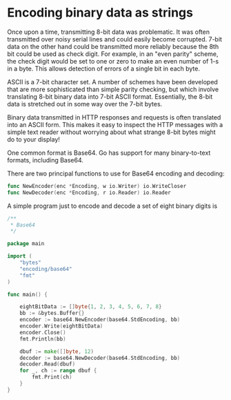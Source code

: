 # Encoding binary data as strings

Once upon a time, transmitting 8-bit data was problematic. It was often transmitted over noisy serial lines and could easily become corrupted. 7-bit data on the other hand could be transmitted more reliably because the 8th bit could be used as check digit. For example, in an "even parity" scheme, the check digit would be set to one or zero to make an even number of 1-s in a byte. This allows detection of errors of a single bit in each byte.

ASCII is a 7-bit character set. A number of schemes have been developed that are more sophisticated than simple parity checking, but which involve translating 8-bit binary data into 7-bit ASCII format. Essentially, the 8-bit data is stretched out in some way over the 7-bit bytes.

Binary data transmitted in HTTP responses and requests is often translated into an ASCII form. This makes it easy to inspect the HTTP messages with a simple text reader without worrying about what strange 8-bit bytes might do to your display!

One common format is Base64. Go has support for many binary-to-text formats, including Base64.

There are two principal functions to use for Base64 encoding and decoding:

```go
func NewEncoder(enc *Encoding, w io.Writer) io.WriteCloser
func NewDecoder(enc *Encoding, r io.Reader) io.Reader
```

A simple program just to encode and decode a set of eight binary digits is

```go
/**
 * Base64
 */

package main

import (
	"bytes"
	"encoding/base64"
	"fmt"
)

func main() {

	eightBitData := []byte{1, 2, 3, 4, 5, 6, 7, 8}
	bb := &bytes.Buffer{}
	encoder := base64.NewEncoder(base64.StdEncoding, bb)
	encoder.Write(eightBitData)
	encoder.Close()
	fmt.Println(bb)

	dbuf := make([]byte, 12)
	decoder := base64.NewDecoder(base64.StdEncoding, bb)
	decoder.Read(dbuf)
	for _, ch := range dbuf {
		fmt.Print(ch)
	}
}
```
